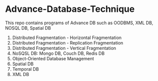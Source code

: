 # Advance-Database-Technique
This repo contains programs of Advance DB such as OODBMS, XML DB, NOSQL DB, Spatial DB
1. Distributed Fragmentation - Horizontal Fragmentation
2. Distributed Fragmentation - Replication Fragmentation
3. Distributed Fragmentation - Vertical Fragmentation
4. NoSQSL DB: Mongo DB, Couch DB, Redis DB
5. Object-Oriented Database Management
6. Spatial DB
7. Temporal DB
8. XML DB
